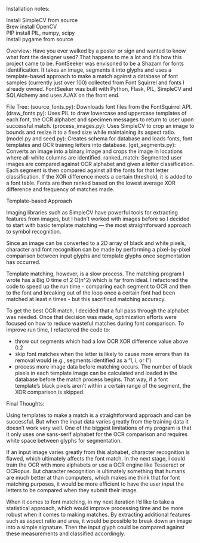 Installation notes:

Install SimpleCV from source<br>
Brew install OpenCV<br>
PIP install PIL, numpy, scipy<br>
Install pygame from source <br>

Overview:
Have you ever walked by a poster or sign and wanted to know what font the designer used? That happens to me a lot and it’s how this project came to be. FontSeeker was envisoned to be a Shazam for fonts identification. It takes an image, segments it into glyphs and uses a template-based approach to make a match against a database of font samples (currently just over 100) collected from Font Squirrel and fonts I already owned. FontSeeker was built with Python, Flask, PIL, SimpleCV and SQLAlchemy and uses AJAX on the front end. 

File Tree:
(source_fonts.py): Downloads font files from the FontSquirrel API. 
(draw_fonts.py): Uses PIL to draw lowercase and uppercase templates of each font, the OCR alphabet and specimen messages to return to user upon successful match.
(process_images.py): Uses SimpleCV to crop an image to bounds and resize it to a fixed size while maintaining its aspect ratio.
(model.py and seed.py): Creates schema for database and loads fonts, font templates and OCR training letters into database.
(get_segments.py): Converts an image into a binary image and crops the image in locations where all-white columns are identified.
ranked_match: Segmented user images are compared against OCR alphabet and given a letter classification. Each segment is then compared against all the fonts for that letter classification. If the XOR difference meets a certain threshold, it is added to a font table. Fonts are then ranked based on the lowest average XOR difference and frequency of matches made.


Template-based Approach

Imaging libraries such as SimpleCV have powerful tools for extracting features from images, but I hadn’t worked with images before so I decided to start with basic template matching — the most straightforward approach to symbol recognition. 

Since an image can be converted to a 2D array of black and white pixels, character and font recognition can be made by performing a pixel-by-pixel comparison between input glyphs and template glyphs once segmentation has occurred. 

Template matching, however, is a slow process. The matching program I wrote has a Big O time of 2 O(n^2) which is far from ideal. I refactored the code to speed up the run time - comparing each segment to OCR and then to the font and breaking out of the loop once a certain font had been matched at least n times - but this sacrificed matching accuracy. 

To get the best OCR match, I decided that a full pass through the alphabet was needed. Once that decision was made, optimization efforts were focused on how to reduce wasteful matches during font comparison. To improve run time, I refactored the code to:

- throw out segments which had a low OCR XOR difference value above 0.2
- skip font matches when the letter is likely to cause more errors than its removal would (e.g., segments identified as a “I, i, or l”)
- process more image data before matching occurs. The number of black pixels in each template image can be calculated and loaded in the database before the match process begins. That way, if a font template’s black pixels aren’t within a certain range of the segment, the XOR comparison is skipped.


Final Thoughts:

Using templates to make a match is a straightforward approach and can be successful. But when the input data varies greatly from the training data it doesn’t work very well. One of the biggest limitations of my program is that it only uses one sans-serif alphabet for the OCR comparison and requires white space between glyphs for segmentation. 

If an input image varies greatly from this alphabet, character recognition is flawed, which ultimately affects the font match. In the next stage, I could train the OCR with more alphabets or use a OCR engine like Tesseract or OCRopus. But character recognition is ultimately something that humans are much better at than computers, which makes me think that for font matching purposes, it would be more efficient to have the user input the letters to be compared when they submit their image.

When it comes to font matching, in my next iteration I’d like to take a statistical approach, which would improve processing time and be more robust when it comes to making matches. By extracting additional features such as aspect ratio and area, it would be possible to break down an image into a simple signature. Then the input glyph could be compared against these measurements and classified accordingly. 





